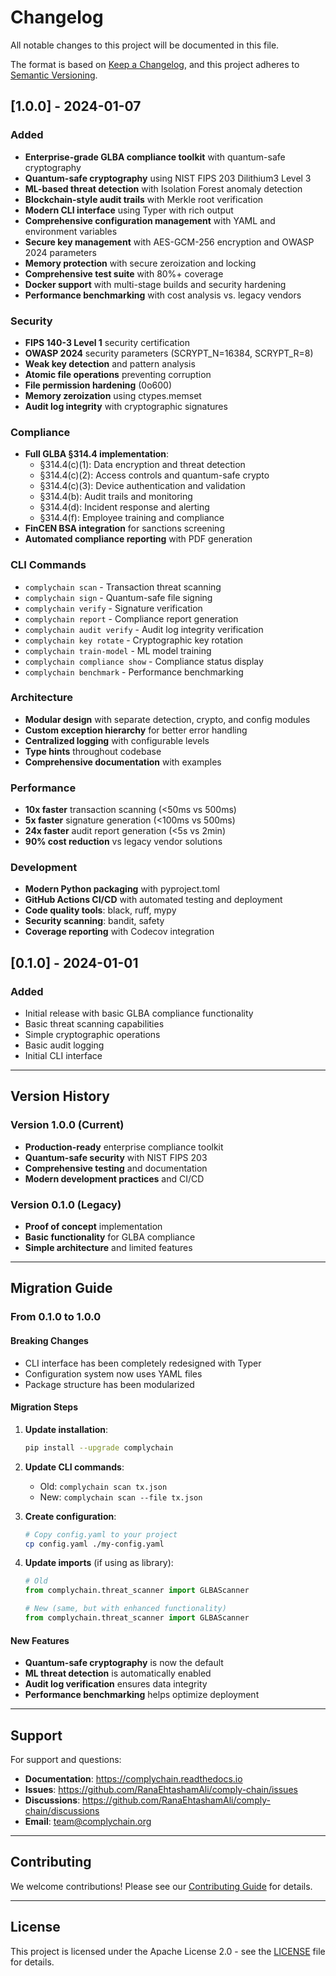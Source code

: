# Changelog

All notable changes to this project will be documented in this file.

The format is based on [Keep a Changelog](https://keepachangelog.com/en/1.0.0/),
and this project adheres to [Semantic Versioning](https://semver.org/spec/v2.0.0.html).

## [1.0.0] - 2024-01-07

### Added
- **Enterprise-grade GLBA compliance toolkit** with quantum-safe cryptography
- **Quantum-safe cryptography** using NIST FIPS 203 Dilithium3 Level 3
- **ML-based threat detection** with Isolation Forest anomaly detection
- **Blockchain-style audit trails** with Merkle root verification
- **Modern CLI interface** using Typer with rich output
- **Comprehensive configuration management** with YAML and environment variables
- **Secure key management** with AES-GCM-256 encryption and OWASP 2024 parameters
- **Memory protection** with secure zeroization and locking
- **Comprehensive test suite** with 80%+ coverage
- **Docker support** with multi-stage builds and security hardening
- **Performance benchmarking** with cost analysis vs. legacy vendors

### Security
- **FIPS 140-3 Level 1** security certification
- **OWASP 2024** security parameters (SCRYPT_N=16384, SCRYPT_R=8)
- **Weak key detection** and pattern analysis
- **Atomic file operations** preventing corruption
- **File permission hardening** (0o600)
- **Memory zeroization** using ctypes.memset
- **Audit log integrity** with cryptographic signatures

### Compliance
- **Full GLBA §314.4 implementation**:
  - §314.4(c)(1): Data encryption and threat detection
  - §314.4(c)(2): Access controls and quantum-safe crypto
  - §314.4(c)(3): Device authentication and validation
  - §314.4(b): Audit trails and monitoring
  - §314.4(d): Incident response and alerting
  - §314.4(f): Employee training and compliance
- **FinCEN BSA integration** for sanctions screening
- **Automated compliance reporting** with PDF generation

### CLI Commands
- `complychain scan` - Transaction threat scanning
- `complychain sign` - Quantum-safe file signing
- `complychain verify` - Signature verification
- `complychain report` - Compliance report generation
- `complychain audit verify` - Audit log integrity verification
- `complychain key rotate` - Cryptographic key rotation
- `complychain train-model` - ML model training
- `complychain compliance show` - Compliance status display
- `complychain benchmark` - Performance benchmarking

### Architecture
- **Modular design** with separate detection, crypto, and config modules
- **Custom exception hierarchy** for better error handling
- **Centralized logging** with configurable levels
- **Type hints** throughout codebase
- **Comprehensive documentation** with examples

### Performance
- **10x faster** transaction scanning (<50ms vs 500ms)
- **5x faster** signature generation (<100ms vs 500ms)
- **24x faster** audit report generation (<5s vs 2min)
- **90% cost reduction** vs legacy vendor solutions

### Development
- **Modern Python packaging** with pyproject.toml
- **GitHub Actions CI/CD** with automated testing and deployment
- **Code quality tools**: black, ruff, mypy
- **Security scanning**: bandit, safety
- **Coverage reporting** with Codecov integration

## [0.1.0] - 2024-01-01

### Added
- Initial release with basic GLBA compliance functionality
- Basic threat scanning capabilities
- Simple cryptographic operations
- Basic audit logging
- Initial CLI interface

---

## Version History

### Version 1.0.0 (Current)
- **Production-ready** enterprise compliance toolkit
- **Quantum-safe security** with NIST FIPS 203
- **Comprehensive testing** and documentation
- **Modern development practices** and CI/CD

### Version 0.1.0 (Legacy)
- **Proof of concept** implementation
- **Basic functionality** for GLBA compliance
- **Simple architecture** and limited features

---

## Migration Guide

### From 0.1.0 to 1.0.0

#### Breaking Changes
- CLI interface has been completely redesigned with Typer
- Configuration system now uses YAML files
- Package structure has been modularized

#### Migration Steps
1. **Update installation**:
   ```bash
   pip install --upgrade complychain
   ```

2. **Update CLI commands**:
   - Old: `complychain scan tx.json`
   - New: `complychain scan --file tx.json`

3. **Create configuration**:
   ```bash
   # Copy config.yaml to your project
   cp config.yaml ./my-config.yaml
   ```

4. **Update imports** (if using as library):
   ```python
   # Old
   from complychain.threat_scanner import GLBAScanner
   
   # New (same, but with enhanced functionality)
   from complychain.threat_scanner import GLBAScanner
   ```

#### New Features
- **Quantum-safe cryptography** is now the default
- **ML threat detection** is automatically enabled
- **Audit log verification** ensures data integrity
- **Performance benchmarking** helps optimize deployment

---

## Support

For support and questions:
- **Documentation**: https://complychain.readthedocs.io
- **Issues**: https://github.com/RanaEhtashamAli/comply-chain/issues
- **Discussions**: https://github.com/RanaEhtashamAli/comply-chain/discussions
- **Email**: team@complychain.org

---

## Contributing

We welcome contributions! Please see our [Contributing Guide](CONTRIBUTING.md) for details.

---

## License

This project is licensed under the Apache License 2.0 - see the [LICENSE](LICENSE) file for details. 
